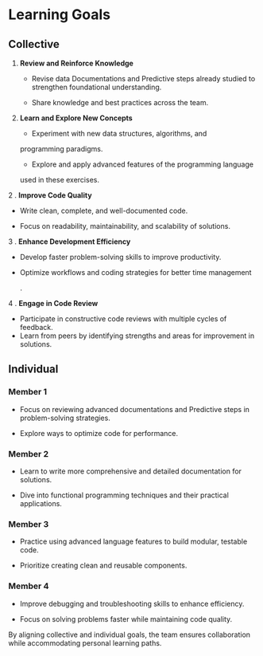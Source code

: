 # Learning Goals  

## Collective  

1. **Review and Reinforce Knowledge**

   - Revise data Documentations and Predictive steps already studied
 to strengthen foundational understanding.

   - Share knowledge and best practices across the team.

1. **Learn and Explore New Concepts**

   - Experiment with new data structures, algorithms, and
  
   programming paradigms.  
   - Explore and apply advanced features of the programming language
  
   used in these exercises.  

2 . **Improve Code Quality**

- Write clean, complete, and well-documented code.

- Focus on readability, maintainability, and scalability of solutions.

3 . **Enhance Development Efficiency**

- Develop faster problem-solving skills to improve productivity.

- Optimize workflows and coding strategies for better time management
  
  .  

4 . **Engage in Code Review**  

- Participate in constructive code reviews with multiple cycles of feedback.  
- Learn from peers by identifying strengths and areas for improvement
 in solutions.  

## Individual  

### Member 1  

- Focus on reviewing advanced documentations and Predictive steps in
 problem-solving strategies.

- Explore ways to optimize code for performance.  

### Member 2  

- Learn to write more comprehensive and detailed documentation for solutions.

- Dive into functional programming techniques and their practical applications.

### Member 3  

- Practice using advanced language features to build modular, testable code.

- Prioritize creating clean and reusable components.  

### Member 4  

- Improve debugging and troubleshooting skills to enhance efficiency.
  
- Focus on solving problems faster while maintaining code quality.
  
By aligning collective and individual goals, the team ensures collaboration
 while accommodating personal learning paths.  
